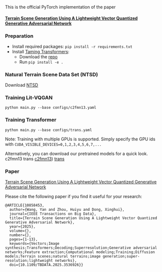 This is the official PyTorch implementation of the paper 

#### [Terrain Scene Generation Using A Lightweight Vector Quantized Generative Adversarial Network](https://ieeexplore.ieee.org/abstract/document/10858453)

### Preparation

- Install required packages: `pip install -r requirements.txt`
- Install [Taming Transformers](https://github.com/CompVis/taming-transformers):
  - Download the [repo](https://github.com/CompVis/taming-transformers)
  - Run `pip install -e .`

### Natural Terrain Scene Data Set (NTSD)

Download [NTSD](https://drive.google.com/drive/folders/1fEGIvaNngXxSVOGn6fWOLiAo1FC9ApVR?usp=drive_link)

### Training Lit-VQGAN

```
python main.py --base configs/c2fmn13.yaml
```

### Training Transformer

```
python main.py --base configs/trans.yaml
```

Note: Training with multiple GPUs is supported. Simply specify the GPU ids with `CUDA_VISIBLE_DEVICES=0,1,2,3,4,5,6,7,...`

Alternatively, you can download our pretrained models for a quick look.
c2fmn13
trans
[c2fmn13](https://drive.google.com/file/d/1C_OyguVgeFtvHvZdqBD4Zahlfuwgu4YQ/view?usp=drive_link))
[trans](https://drive.google.com/drive/folders/1fEGIvaNngXxSVOGn6fWOLiAo1FC9ApVR?usp=drive_link)

### Paper

[Terrain Scene Generation Using A Lightweight Vector Quantized Generative Adversarial Network](https://ieeexplore.ieee.org/abstract/document/10858453)

Please cite the following paper if you find it useful for your research:

```
@ARTICLE{10858453,
  author={Wang, Yan and Zhou, Huiyu and Dong, Xinghui},
  journal={IEEE Transactions on Big Data}, 
  title={Terrain Scene Generation Using A Lightweight Vector Quantized Generative Adversarial Network}, 
  year={2025},
  volume={},
  number={},
  pages={1-13},
  keywords={Vectors;Image synthesis;Transformers;Decoding;Superresolution;Generative adversarial networks;Feature extraction;Computational modeling;Training;Diffusion models;Terrain scenes;natural terrains;image generation;super-resolution;lightweight networks},
  doi={10.1109/TBDATA.2025.3536926}}
```

